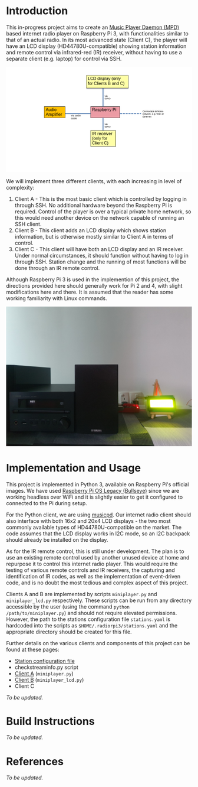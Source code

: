 # Introduction

This in-progress project aims to create an [Music Player Daemon (MPD)](https://www.musicpd.org/) based internet radio player on Raspberry Pi 3, with functionalities similar to that of an actual radio. In its most advanced state (Client C), the player will have an LCD display (HD44780U-compatible) showing station information and remote control via infrared-red (IR) receiver, without having to use a separate client (e.g. laptop) for control via SSH.

![High level design](docs/design.png)

We will implement three different clients, with each increasing in level of complexity:

1. Client A - This is the most basic client which is controlled by logging in through SSH. No additional hardware beyond the Raspberry Pi is required. Control of the player is over a typical private home network, so this would need another device on the network capable of running an SSH client.
2. Client B - This client adds an LCD display which shows station information, but is otherwise mostly similar to Client A in terms of control.
3. Client C - This client will have both an LCD display and an IR receiver. Under normal circumstances, it should function without having to log in through SSH. Station change and the running of most functions will be done through an IR remote control.

Although Raspberry Pi 3 is used in the implemention of this project, the directions provided here should generally work for Pi 2 and 4, with slight modifications here and there. It is assumed that the reader has some working familiarity with Linux commands.

![Client B set up](docs/clientBfull.jpg)

# Implementation and Usage

This project is implemented in Python 3, available on Raspberry Pi's official images. We have used [Raspberry Pi OS Legacy (Bullseye)](https://www.raspberrypi.com/software/operating-systems/) since we are working headless over WiFi and it is slightly easier to get it configured to connected to the Pi during setup.

For the Python client, we are using [musicpd](https://pypi.org/project/python-musicpd/). Our internet radio client should also interface with both 16x2 and 20x4 LCD displays - the two most commonly available types of HD44780U-compatible on the market. The code assumes that the LCD display works in I2C mode, so an I2C backpack should already be installed on the display.

As for the IR remote control, this is still under development. The plan is to use an existing remote control used by another unused device at home and repurpose it to control this internet radio player. This would require the testing of various remote controls and IR receivers, the capturing and identification of IR codes, as well as the implementation of event-driven code, and is no doubt the most tedious and complex aspect of this project.

Clients A and B are implemented by scripts `miniplayer.py` and `miniplayer_lcd.py` respectively. These scripts can be run from any directory accessible by the user (using the command `python /path/to/miniplayer.py`) and should not require elevated permissions. However, the path to the stations configuration file `stations.yaml` is hardcoded into the scripts as `$HOME/.radiorpi3/stations.yaml` and the appropriate directory should be created for this file.

Further details on the various clients and components of this project can be found at these pages:
- [Station configuration file](docs/stations.md)
- checkstreaminfo.py script
- [Client A](docs/usageclientA.md) (`miniplayer.py`)
- [Client B](docs/usageclientB.md) (`miniplayer_lcd.py`)
- Client C

*To be updated.*

# Build Instructions

*To be updated.*

# References

*To be updated.*
